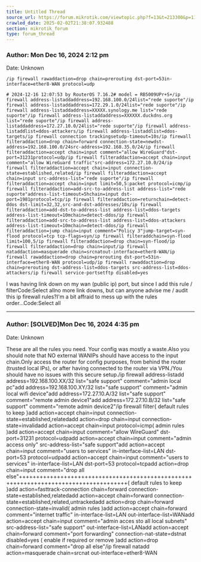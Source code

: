 ```yaml
---
title: Untitled Thread
source_url: https://forum.mikrotik.com/viewtopic.php?f=13&t=213300&p=1114909#p1114909
crawled_date: 2025-02-02T21:38:07.932488
section: mikrotik_forum
type: forum_thread
---
```


### Author: Mon Dec 16, 2024 2:12 pm
Date: Unknown

```
/ip firewall rawaddaction=drop chain=prerouting dst-port=53in-interface=ether8-WAN protocol=udp
```

```
# 2024-12-16 12:07:53 by RouterOS 7.16.2# model = RB5009UPr+S+/ip firewall address-listaddaddress=192.168.100.0/24list="rede suporte"/ip firewall address-listaddaddress=172.29.1.0/24list="rede suporte"/ip firewall address-listaddaddress=XXXXX.synology.me list="rede suporte"/ip firewall address-listaddaddress=XXXXXX.duckdns.org list="rede suporte"/ip firewall address-listaddaddress=172.27.10.0/24list="rede suporte"/ip firewall address-listaddlist=ddos-attackers/ip firewall address-listaddlist=ddos-targets/ip firewall connection trackingsetudp-timeout=10s/ip firewall filteraddaction=drop chain=forward connection-state=newdst-address=192.168.100.0/24src-address=192.168.35.0/24/ip firewall filteraddaction=accept chain=input comment="allow WireGuard"dst-port=31231protocol=udp/ip firewall filteraddaction=accept chain=input comment="allow WireGuard traffic"src-address=172.27.10.0/24/ip firewall filteraddaction=accept chain=input connection-state=established,related/ip firewall filteraddaction=accept chain=input src-address-list="rede suporte"/ip firewall filteraddaction=accept chain=input limit=50,5:packet protocol=icmp/ip firewall filteraddaction=add-src-to-address-list address-list="rede suporte"address-list-timeout=5hchain=input dst-port=1981protocol=tcp/ip firewall filteraddaction=returnchain=detect-ddos dst-limit=32,32,src-and-dst-addresses/10s/ip firewall filteraddaction=add-dst-to-address-list address-list=ddos-targets address-list-timeout=10mchain=detect-ddos/ip firewall filteraddaction=add-src-to-address-list address-list=ddos-attackers address-list-timeout=10mchain=detect-ddos/ip firewall filteraddaction=jump chain=input comment="Policy 3"jump-target=syn-flood protocol=tcp tcp-flags=syn/ip firewall filteraddchain=syn-flood limit=100,5/ip firewall filteraddaction=drop chain=syn-flood/ip firewall filteraddaction=drop chain=input/ip firewall nataddaction=masquerade chain=srcnatout-interface=ether8-WAN/ip firewall rawaddaction=drop chain=prerouting dst-port=53in-interface=ether8-WAN protocol=udp/ip firewall rawaddaction=drop chain=prerouting dst-address-list=ddos-targets src-address-list=ddos-attackers/ip firewall service-portsetftp disabled=yes
```

I was having link down on my wan (public ip) port, but since I add this rule / filterCode:Select allno more link downs, but can anyone advise me / audit this ip firewall rules?I'm a bit affraid to mess up with the rules order...Code:Select all


---
### Author: [SOLVED]Mon Dec 16, 2024 4:35 pm
Date: Unknown

These are all the rules you need. Your config was mostly a waste.Also you should note that NO external WANIPs should have access to the input chain.Only access the router for config purposes, from behind the router (trusted local IPs), or after having connected to the router via VPN./You should have no issues with this secure setup./ip firewall address-listadd address=192.168.100.XX/32 list="safe support"  comment="admin local pc"add address=192.168.100.XY/32 list="safe support"  comment="admin local wifi device"add address=172.27.10.A/32 list="safe support" comment="remote admin device1"add address=172.27.10.B/32 list="safe support" comment="remote admin device2"/ip firewall filter{ default rules to keep }add action=accept chain=input connection-state=established,relatedadd action=drop chain=input connection-state=invalidadd action=accept chain=input protocol=icmp( admin rules )add action=accept chain=input comment="allow WireGuard" dst-port=31231 protocol=udpadd action=accept chain=input comment="admin access only" src-address-list="safe support"add action=accept chain=input comment="users to services"  in-interface-list=LAN  dst-port=53 protocol=udpadd action=accept chain=input comment="users to services"  in-interface-list=LAN  dst-port=53 protocol=tcpadd action=drop chain=input comment="drop all else"+++++++++++++++++++++++++++++++++++++++++++++++++++++++++++++++++++++++++++++++++++++{ default rules to keep }add action=fasttrack-connection chain=forward connection-state=established,relatedadd action=accept chain=forward connection-state=established,related,untrackedadd action=drop chain=forward connection-state=invalid( admin rules )add action=accept chain=forward comment="internet traffic"  in-interface-list=LAN out-interface-list=WANadd action=accept chain=input comment="admin acces sto all local subnets" src-address-list="safe support" out-interface-list=LANadd action=accept  chain=forward comment="port forwarding" connection-nat-state=dstnat disabled=yes ( enable if required or remove )add action=drop chain=forward comment="drop all else"/ip firewall natadd action=masquerade chain=srcnat out-interface=ether8-WAN

